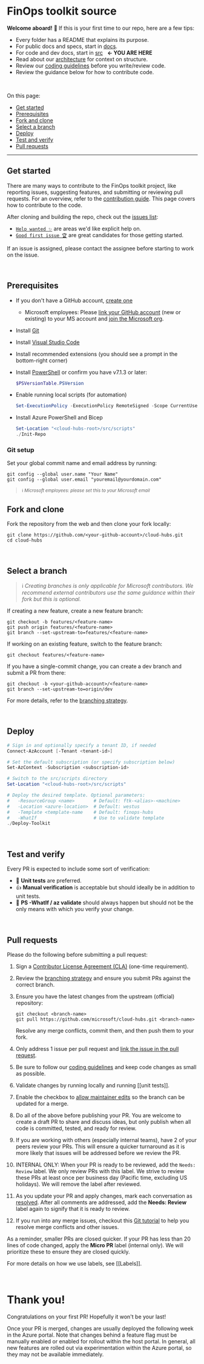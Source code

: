 # FinOps toolkit source

**Welcome aboard!** 🎉 If this is your first time to our repo, here are a few tips:

- Every folder has a README that explains its purpose.
- For public docs and specs, start in [docs](../docs).
- For code and dev docs, start in [src](../src) &nbsp; **← YOU ARE HERE**
- Read about our [architecture](architecture.md) for context on structure.
- Review our [coding guidelines](code.md) before you write/review code.
- Review the guidance below for how to contribute code.

<br>

On this page:

- [Get started](#get-started)
- [Prerequisites](#prerequisites)
- [Fork and clone](#fork-and-clone)
- [Select a branch](#select-a-branch)
- [Deploy](#deploy)
- [Test and verify](#test-and-verify)
- [Pull requests](#pull-requests)

---

## Get started

There are many ways to contribute to the FinOps toolkit project, like reporting issues, suggesting features, and submitting or reviewing pull requests. For an overview, refer to the [contribution guide](../CONTRIBUTING.md). This page covers how to contribute to the code.

After cloning and building the repo, check out the [issues list](../issues):

- [`Help wanted ✨`](../issues?q=is%3Aissue+is%3Aopen+label%3A%22help+wanted+✨%22+sort%3Areactions-%2B1-desc) are areas we'd like explicit help on.
- [`Good first issue 🏆`](../issues?q=is%3Aissue+is%3Aopen+label%3A%22good+first+issue+🏆%22+sort%3Areactions-%2B1-desc) are great candidates for those getting started.

If an issue is assigned, please contact the assignee before starting to work on the issue.

<br>

## Prerequisites

- If you don't have a GitHub account, [create one](https://github.com/join)
  - Microsoft employees: Please [link your GitHub account](https://repos.opensource.microsoft.com/link) (new or existing) to your MS account and [join the Microsoft org](https://repos.opensource.microsoft.com/orgs/microsoft).
- Install [Git](https://git-scm.com/)
- Install [Visual Studio Code](https://code.visualstudio.com/)
- Install recommended extensions (you should see a prompt in the bottom-right corner)
- Install [PowerShell](https://learn.microsoft.com/powershell/scripting/install/installing-powershell) or confirm you have v7.1.3 or later:

  ```powershell
  $PSVersionTable.PSVersion
  ```

- Enable running local scripts (for automation)

  ```powershell
  Set-ExecutionPolicy -ExecutionPolicy RemoteSigned -Scope CurrentUser
  ```

- Install Azure PowerShell and Bicep

  ```powershell
  Set-Location "<cloud-hubs-root>/src/scripts"
  ./Init-Repo
  ```

### Git setup

Set your global commit name and email address by running:

```console
git config --global user.name "Your Name"
git config --global user.email "youremail@yourdomain.com"
```

> <sup>ℹ️ _Microsoft employees: please set this to your Microsoft email_</sup>

## Fork and clone

Fork the repository from the web and then clone your fork locally:

```console
git clone https://github.com/<your-github-account>/cloud-hubs.git
cd cloud-hubs
```

<br>

## Select a branch

> ℹ️ _Creating branches is only applicable for Microsoft contributors. We recommend external contributors use the same guidance within their fork but this is optional._

If creating a new feature, create a new feature branch:

```console
git checkout -b features/<feature-name>
git push origin features/<feature-name>
git branch --set-upstream-to=features/<feature-name>
```

If working on an existing feature, switch to the feature branch:

```console
git checkout features/<feature-name>
```

If you have a single-commit change, you can create a dev branch and submit a PR from there:

```console
git checkout -b <your-github-account>/<feature-name>
git branch --set-upstream-to=origin/dev
```

For more details, refer to the [branching strategy](./process.md).

<br>

## Deploy

```powershell
# Sign in and optionally specify a tenant ID, if needed
Connect-AzAccount [-Tenant <tenant-id>]

# Set the default subscription (or specify subscription below)
Set-AzContext -Subscription <subscription-id>

# Switch to the src/scripts directory
Set-Location "<cloud-hubs-root>/src/scripts"

# Deploy the desired template. Optional parameters:
#   -ResourceGroup <name>       # Default: ftk-<alias>-<machine>
#   -Location <azure-location>  # Default: westus
#   -Template <template-name    # Default: finops-hubs
#   -WhatIf                     # Use to validate template
./Deploy-Toolkit
```

<br>

## Test and verify

Every PR is expected to include some sort of verification:

- 💪 **Unit tests** are preferred.
- 👍 **Manual verification** is acceptable but should ideally be in addition to unit tests.
- 🫰 **PS -WhatIf / az validate** should always happen but should not be the only means with which you verify your change.

<br>

## Pull requests

Please do the following before submitting a pull request:

1. Sign a [Contributor License Agreement (CLA)](./CLA.md) (one-time requirement).
2. Review the [branching strategy](branching.md) and ensure you submit PRs against the correct branch.
3. Ensure you have the latest changes from the upstream (official) repository:

   ```console
   git checkout <branch-name>
   git pull https://github.com/microsoft/cloud-hubs.git <branch-name>
   ```

   Resolve any merge conflicts, commit them, and then push them to your fork.

4. Only address 1 issue per pull request and [link the issue in the pull request](https://github.com/blog/957-introducing-issue-mentions).
5. Be sure to follow our [coding guidelines](./code.md) and keep code changes as small as possible.
6. Validate changes by running locally and running [[unit tests]].
7. Enable the checkbox to [allow maintainer edits](https://docs.github.com/github/collaborating-with-issues-and-pull-requests/allowing-changes-to-a-pull-request-branch-created-from-a-fork) so the branch can be updated for a merge.
8. Do all of the above before publishing your PR. You are welcome to create a draft PR to share and discuss ideas, but only publish when all code is committed, tested, and ready for review.
9. If you are working with others (especially internal teams), have 2 of your peers review your PRs. This will ensure a quicker turnaround as it is more likely that issues will be addressed before we review the PR.
10. INTERNAL ONLY: When your PR is ready to be reviewed, add the `Needs: Review` label. We only review PRs with this label. We strive to review these PRs at least once per business day (Pacific time, excluding US holidays). We will remove the label after reviewed.
11. As you update your PR and apply changes, mark each conversation as [resolved](https://docs.github.com/github/collaborating-with-issues-and-pull-requests/commenting-on-a-pull-request#resolving-conversations). After all comments are addressed, add the **Needs: Review** label again to signify that it is ready to review.
12. If you run into any merge issues, checkout this [Git tutorial](https://github.com/skills/resolve-merge-conflicts) to help you resolve merge conflicts and other issues.

As a reminder, smaller PRs are closed quicker. If your PR has less than 20 lines of code changed, apply the **Micro PR** label (internal only). We will prioritize these to ensure they are closed quickly.

For more details on how we use labels, see [[Labels]].

<br>

# Thank you! <!-- markdownlint-disable-line single-h1 -->

Congratulations on your first PR! Hopefully it won't be your last!

Once your PR is merged, changes are usually deployed the following week in the Azure portal. Note that changes behind a feature flag must be manually enabled or enabled for rollout within the host portal. In general, all new features are rolled out via experimentation within the Azure portal, so they may not be available immediately.
